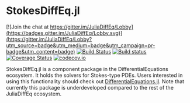 # StokesDiffEq.jl

[![Join the chat at https://gitter.im/JuliaDiffEq/Lobby](https://badges.gitter.im/JuliaDiffEq/Lobby.svg)](https://gitter.im/JuliaDiffEq/Lobby?utm_source=badge&utm_medium=badge&utm_campaign=pr-badge&utm_content=badge)
[![Build Status](https://travis-ci.org/JuliaDiffEq/StokesDiffEq.jl.svg?branch=master)](https://travis-ci.org/JuliaDiffEq/StokesDiffEq.jl)
[![Build status](https://ci.appveyor.com/api/projects/status/1p6g8fpw5aqy6lax?svg=true)](https://ci.appveyor.com/project/ChrisRackauckas/stokesdiffeq)
[![Coverage Status](https://coveralls.io/repos/github/JuliaDiffEq/StokesDiffEq/badge.svg)](https://coveralls.io/github/JuliaDiffEq/StokesDiffEq)
[![codecov.io](http://codecov.io/github/ChrisRackauckas/StokesDiffEq.jl/coverage.svg?branch=master)](http://codecov.io/github/ChrisRackauckas/StokesDiffEq.jl?branch=master)

StokesDiffEq.jl is a component package in the DifferentialEquations ecosystem. It holds the
solvers for Stokes-type PDEs. Users interested in using this
functionality should check out [DifferentialEquations.jl](https://github.com/JuliaDiffEq/DifferentialEquations.jl).
Note that currently this package is underdeveloped compared to the rest of the
JuliaDiffEq ecosystem.
